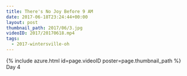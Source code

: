 ```yaml
---
title: There's No Joy Before 9 AM
date: 2017-06-18T23:24:44+00:00
layout: post
thumbnail_path: 2017/06/3.jpg
videoID: 2017/20170618.mp4
tags:
  - 2017-wintersville-oh
---
```

{% include azure.html id=page.videoID poster=page.thumbnail_path %}
Day 4

